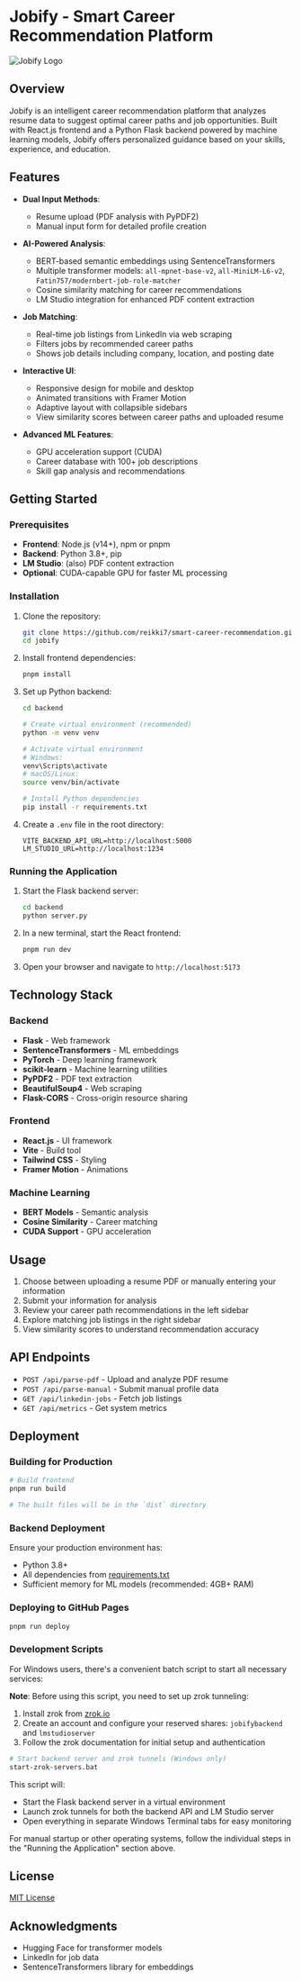 # Jobify - Smart Career Recommendation Platform

![Jobify Logo](/public/webIcon.png)

## Overview

Jobify is an intelligent career recommendation platform that analyzes resume data to suggest optimal career paths and job opportunities. Built with React.js frontend and a Python Flask backend powered by machine learning models, Jobify offers personalized guidance based on your skills, experience, and education.

## Features

- **Dual Input Methods**:

  - Resume upload (PDF analysis with PyPDF2)
  - Manual input form for detailed profile creation

- **AI-Powered Analysis**:

  - BERT-based semantic embeddings using SentenceTransformers
  - Multiple transformer models: `all-mpnet-base-v2`, `all-MiniLM-L6-v2`, `Fatin757/modernbert-job-role-matcher`
  - Cosine similarity matching for career recommendations
  - LM Studio integration for enhanced PDF content extraction

- **Job Matching**:

  - Real-time job listings from LinkedIn via web scraping
  - Filters jobs by recommended career paths
  - Shows job details including company, location, and posting date

- **Interactive UI**:

  - Responsive design for mobile and desktop
  - Animated transitions with Framer Motion
  - Adaptive layout with collapsible sidebars
  - View similarity scores between career paths and uploaded resume

- **Advanced ML Features**:
  - GPU acceleration support (CUDA)
  - Career database with 100+ job descriptions
  - Skill gap analysis and recommendations

## Getting Started

### Prerequisites

- **Frontend**: Node.js (v14+), npm or pnpm
- **Backend**: Python 3.8+, pip
- **LM Studio**: (also) PDF content extraction
- **Optional**: CUDA-capable GPU for faster ML processing

### Installation

1. Clone the repository:

   ```bash
   git clone https://github.com/reikki7/smart-career-recommendation.git
   cd jobify
   ```

2. Install frontend dependencies:

   ```bash
   pnpm install
   ```

3. Set up Python backend:

   ```bash
   cd backend

   # Create virtual environment (recommended)
   python -m venv venv

   # Activate virtual environment
   # Windows:
   venv\Scripts\activate
   # macOS/Linux:
   source venv/bin/activate

   # Install Python dependencies
   pip install -r requirements.txt
   ```

4. Create a `.env` file in the root directory:
   ```env
   VITE_BACKEND_API_URL=http://localhost:5000
   LM_STUDIO_URL=http://localhost:1234
   ```

### Running the Application

1. Start the Flask backend server:

   ```bash
   cd backend
   python server.py
   ```

2. In a new terminal, start the React frontend:

   ```bash
   pnpm run dev
   ```

3. Open your browser and navigate to `http://localhost:5173`

## Technology Stack

### Backend

- **Flask** - Web framework
- **SentenceTransformers** - ML embeddings
- **PyTorch** - Deep learning framework
- **scikit-learn** - Machine learning utilities
- **PyPDF2** - PDF text extraction
- **BeautifulSoup4** - Web scraping
- **Flask-CORS** - Cross-origin resource sharing

### Frontend

- **React.js** - UI framework
- **Vite** - Build tool
- **Tailwind CSS** - Styling
- **Framer Motion** - Animations

### Machine Learning

- **BERT Models** - Semantic analysis
- **Cosine Similarity** - Career matching
- **CUDA Support** - GPU acceleration

## Usage

1. Choose between uploading a resume PDF or manually entering your information
2. Submit your information for analysis
3. Review your career path recommendations in the left sidebar
4. Explore matching job listings in the right sidebar
5. View similarity scores to understand recommendation accuracy

## API Endpoints

- `POST /api/parse-pdf` - Upload and analyze PDF resume
- `POST /api/parse-manual` - Submit manual profile data
- `GET /api/linkedin-jobs` - Fetch job listings
- `GET /api/metrics` - Get system metrics

## Deployment

### Building for Production

```bash
# Build frontend
pnpm run build

# The built files will be in the `dist` directory
```

### Backend Deployment

Ensure your production environment has:

- Python 3.8+
- All dependencies from [requirements.txt](backend/requirements.txt)
- Sufficient memory for ML models (recommended: 4GB+ RAM)

### Deploying to GitHub Pages

```bash
pnpm run deploy
```

### Development Scripts

For Windows users, there's a convenient batch script to start all necessary services:

**Note**: Before using this script, you need to set up zrok tunneling:

1. Install zrok from [zrok.io](https://zrok.io)
2. Create an account and configure your reserved shares: `jobifybackend` and `lmstudioserver`
3. Follow the zrok documentation for initial setup and authentication

```bash
# Start backend server and zrok tunnels (Windows only)
start-zrok-servers.bat
```

This script will:

- Start the Flask backend server in a virtual environment
- Launch zrok tunnels for both the backend API and LM Studio server
- Open everything in separate Windows Terminal tabs for easy monitoring

For manual startup or other operating systems, follow the individual steps in the "Running the Application" section above.

## License

[MIT License](LICENSE)

## Acknowledgments

- Hugging Face for transformer models
- LinkedIn for job data
- SentenceTransformers library for embeddings
